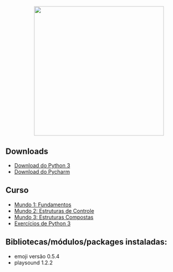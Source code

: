 <h1 align="center">
  <a href="https://www.youtube.com/cursosemvideo">
    <img src="https://res.cloudinary.com/dvjpad4ch/image/upload/v1586445351/CursoEmVideoLogo_wpexsz.png" width="350px" />
    
  </a>
</h1>

## Downloads

- [Download do Python 3](https://www.python.org/downloads/)
- [Download do Pycharm](https://www.jetbrains.com/pycharm/download/)


## Curso
- [Mundo 1: Fundamentos](https://www.youtube.com/playlist?list=PLHz_AreHm4dlKP6QQCekuIPky1CiwmdI6)
- [Mundo 2: Estruturas de Controle](https://www.youtube.com/playlist?list=PLHz_AreHm4dk_nZHmxxf_J0WRAqy5Czye)
- [Mundo 3: Estruturas Compostas](https://www.youtube.com/watch?v=0LB3FSfjvao&list=PLHz_AreHm4dksnH2jVTIVNviIMBVYyFnH)
- [Exercícios de Python 3](https://www.youtube.com/watch?v=nIHq1MtJaKs&list=PLHz_AreHm4dm6wYOIW20Nyg12TAjmMGT-)


## Bibliotecas/módulos/packages instaladas:

- emoji versão 0.5.4
- playsound 1.2.2
